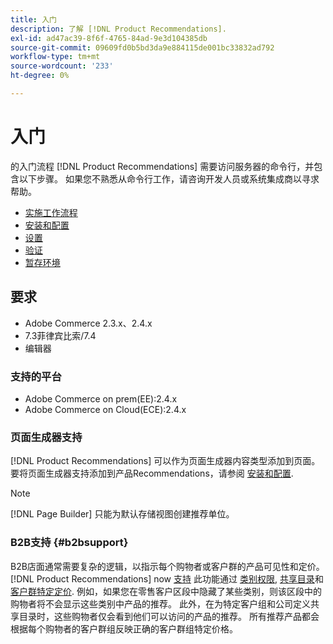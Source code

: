 ```yaml
---
title: 入门
description: 了解 [!DNL Product Recommendations].
exl-id: ad47ac39-8f6f-4765-84ad-9e3d104385db
source-git-commit: 09609fd0b5bd3da9e884115de001bc33832ad792
workflow-type: tm+mt
source-wordcount: '233'
ht-degree: 0%

---
```


# 入门

的入门流程 [!DNL Product Recommendations] 需要访问服务器的命令行，并包含以下步骤。 如果您不熟悉从命令行工作，请咨询开发人员或系统集成商以寻求帮助。

- [实施工作流程](implementation-workflow.md)
- [安装和配置](install-configure.md)
- [设置](settings.md)
- [验证](verify.md)
- [暂存环境](staging-environment.md)

## 要求

- Adobe Commerce 2.3.x、2.4.x
- 7.3菲律宾比索/7.4
- 编辑器

### 支持的平台

- Adobe Commerce on prem(EE):2.4.x
- Adobe Commerce on Cloud(ECE):2.4.x

### 页面生成器支持

[!DNL Product Recommendations] 可以作为页面生成器内容类型添加到页面。 要将页面生成器支持添加到产品Recommendations，请参阅 [安装和配置](install-configure.md).

>[!NOTE]
>
>[!DNL Page Builder] 只能为默认存储视图创建推荐单位。

### B2B支持 {#b2bsupport}

B2B店面通常需要复杂的逻辑，以指示每个购物者或客户群的产品可见性和定价。 [!DNL Product Recommendations] now [支持](release-notes.md) 此功能通过 [类别权限](https://docs.magento.com/user-guide/catalog/category-permissions.html), [共享目录](https://docs.magento.com/user-guide/catalog/catalog-shared.html)和 [客户群特定定价](https://docs.magento.com/user-guide/catalog/pricing-advanced.html). 例如，如果您在零售客户区段中隐藏了某些类别，则该区段中的购物者将不会显示这些类别中产品的推荐。 此外，在为特定客户组和公司定义共享目录时，这些购物者仅会看到他们可以访问的产品的推荐。 所有推荐产品都会根据每个购物者的客户群组反映正确的客户群组特定价格。

